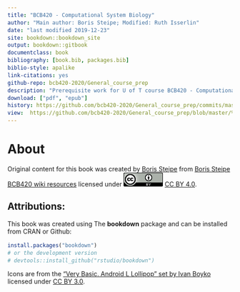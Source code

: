 ```yaml
--- 
title: "BCB420 - Computational System Biology"
author: "Main author: Boris Steipe; Modified: Ruth Isserlin"
date: "last modified 2019-12-23"
site: bookdown::bookdown_site
output: bookdown::gitbook
documentclass: book
bibliography: [book.bib, packages.bib]
biblio-style: apalike
link-citations: yes
github-repo: bcb420-2020/General_course_prep
description: "Prerequisite work for U of T course BCB420 - Computational System Biology"
download: ["pdf", "epub"]
history: https://github.com/bcb420-2020/General_course_prep/commits/master/%s
view:  https://github.com/bcb420-2020/General_course_prep/blob/master/%s
---
```


# About

Original content for this book was created by [Boris Steipe](http://biochemistry.utoronto.ca/person/boris-steipe/) from [Boris Steipe BCB420 wiki resources](http://steipe.biochemistry.utoronto.ca/abc/index.php/Computational_Systems_Biology_Main_Page) licensed under ![](images/cc_icon.png) [CC BY 4.0](https://creativecommons.org/licenses/by/4.0/). 

## Attributions:

This book was created using The **bookdown** package and can be installed from CRAN or Github:


```r
install.packages("bookdown")
# or the development version
# devtools::install_github("rstudio/bookdown")
```

Icons are from the [“Very Basic. Android L Lollipop” set by Ivan Boyko](https://www.iconfinder.com/iconsets/very-basic-android-l-lollipop) licensed under [CC BY 3.0](https://creativecommons.org/licenses/by/3.0/). 



